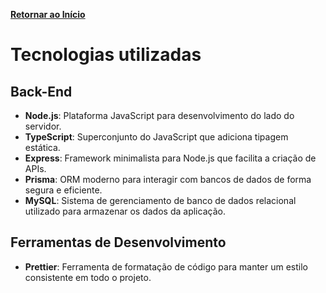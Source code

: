 [**Retornar ao Início**](./../../)

# Tecnologias utilizadas

## Back-End

- **Node.js**: Plataforma JavaScript para desenvolvimento do lado do servidor.
- **TypeScript**: Superconjunto do JavaScript que adiciona tipagem estática.
- **Express**: Framework minimalista para Node.js que facilita a criação de APIs.
- **Prisma**: ORM moderno para interagir com bancos de dados de forma segura e eficiente.
- **MySQL**: Sistema de gerenciamento de banco de dados relacional utilizado para armazenar os dados da aplicação.

## Ferramentas de Desenvolvimento

- **Prettier**: Ferramenta de formatação de código para manter um estilo consistente em todo o projeto.
